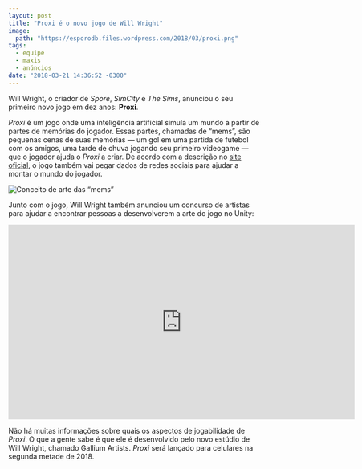 ```yaml
---
layout: post
title: "Proxi é o novo jogo de Will Wright"
image:
  path: "https://esporodb.files.wordpress.com/2018/03/proxi.png"
tags:
  - equipe
  - maxis
  - anúncios
date: "2018-03-21 14:36:52 -0300"
---
```


Will Wright, o criador de _Spore_, _SimCity_ e _The Sims_, anunciou o seu primeiro novo jogo em dez anos: **Proxi**.

_Proxi_ é um jogo onde uma inteligência artificial simula um mundo a partir de partes de memórias do jogador. Essas partes, chamadas de “mems”, são pequenas cenas de suas memórias — um gol em uma partida de futebol com os amigos, uma tarde de chuva jogando seu primeiro videogame — que o jogador ajuda o _Proxi_ a criar. De acordo com a descrição no [site oficial](https://www.proxiai.com/about), o jogo também vai pegar dados de redes sociais para ajudar a montar o mundo do jogador.

![Conceito de arte das “mems”](https://esporodb.files.wordpress.com/2018/03/pixel.png)

Junto com o jogo, Will Wright também anunciou um concurso de artistas para ajudar a encontrar pessoas a desenvolverem a arte do jogo no Unity:

<iframe width="690" height="388" src="https://www.youtube.com/embed/phfpooto8iY" frameborder="0" allow="autoplay; encrypted-media" allowfullscreen></iframe>

Não há muitas informações sobre quais os aspectos de jogabilidade de _Proxi_. O que a gente sabe é que ele é desenvolvido pelo novo estúdio de Will Wright, chamado Gallium Artists. _Proxi_ será lançado para celulares na segunda metade de 2018.
